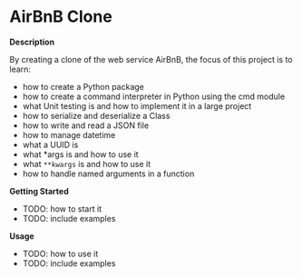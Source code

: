 # AirBnB Clone

**Description**

By creating a clone of the web service AirBnB, the focus of this project is to learn:
* how to create a Python package
* how to create a command interpreter in Python using the cmd module
* what Unit testing is and how to implement it in a large project
* how to serialize and deserialize a Class
* how to write and read a JSON file
* how to manage datetime
* what a UUID is
* what *args is and how to use it
* what ``**kwargs`` is and how to use it
* how to handle named arguments in a function

**Getting Started**
* TODO: how to start it
* TODO: include examples

**Usage**
* TODO: how to use it
* TODO: include examples
